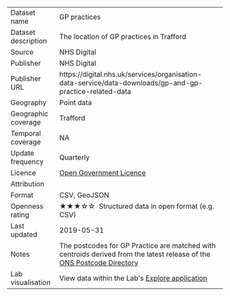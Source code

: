 <table>
<tr>
	<td>Dataset name</td>
	<td>GP practices</td>
</tr>
<tr>
	<td>Dataset description</td>
	<td>The location of GP practices in Trafford</td>
</tr>
<tr>
	<td>Source</td>
	<td>NHS Digital</td>
</tr>
<tr>
	<td>Publisher</td>
	<td>NHS Digital</td>
</tr>
<tr>
	<td>Publisher URL</td>
	<td><a href="https://digital.nhs.uk/services/organisation-data-service/data-downloads/gp-and-gp-practice-related-data"></a>https://digital.nhs.uk/services/organisation-data-service/data-downloads/gp-and-gp-practice-related-data</td>
</tr>
<tr>
	<td>Geography</td>
	<td>Point data</td>
</tr>
<tr>
	<td>Geographic coverage</td>
	<td>Trafford</td>
</tr>
<tr>
	<td>Temporal coverage</td>
	<td>NA</td>
</tr>
<tr>
	<td>Update frequency</td>
	<td>Quarterly</td>
</tr>
<tr>
	<td>Licence</td>
	<td><a href="http://www.nationalarchives.gov.uk/doc/open-government-licence/version/3/">Open Government Licence</a></td>
</tr>
<tr>
	<td>Attribution</td>
	<td></td>
</tr>
<tr>
	<td>Format</td>
	<td>CSV, GeoJSON</td>
</tr>
<tr>
	<td>Openness rating</td>
	<td>&#9733&#9733&#9733&#9734&#9734&nbsp; Structured data in open format (e.g. CSV)</td>
</tr>
<tr>
	<td>Last updated</td>
	<td>2019-05-31</td>
</tr>
<tr>
	<td>Notes</td>
	<td>The postcodes for GP Practice are matched with centroids derived from the latest release of the <a href="https://geoportal.statistics.gov.uk/datasets/ons-postcode-directory-latest-centroids">ONS Postcode Directory</a></td>
</tr>
<tr>
	<td>Lab visualisation</td>
	<td>View data within the Lab's <a href="https://www.trafforddatalab.io/explore#dataset=general_practices">Explore application</a></td>
</tr>
</table>
